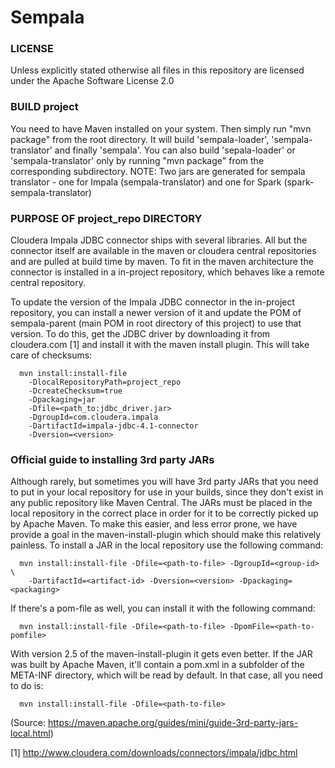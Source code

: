 # Sempala

### LICENSE
Unless explicitly stated otherwise all files in this repository are licensed under the Apache Software License 2.0


### BUILD project
You need to have Maven installed on your system.
Then simply run "mvn package" from the root directory.
It will build 'sempala-loader', 'sempala-translator' and finally 'sempala'.
You can also build 'sepala-loader' or 'sempala-translator' only by
running "mvn package" from the corresponding subdirectory.
NOTE: Two jars are generated for sempala translator - one for Impala (sempala-translator) 
and one for Spark (spark-sempala-translator)


### PURPOSE OF project_repo DIRECTORY

Cloudera Impala JDBC connector ships with several libraries. All but the 
connector itself are available in the maven or cloudera central repositories
and are pulled at build time by maven. To fit in the maven architecture the
connector is installed in a in-project repository, which behaves like a remote 
central repository.

To update the version of the Impala JDBC connector in the in-project repository,
you can install a newer version of it and update the POM of sempala-parent
(main POM in root directory of this project) to use that version.
To do this, get the JDBC driver by downloading it from cloudera.com [1]
and install it with the maven install plugin. This will take care of checksums:

```
  mvn install:install-file
    -DlocalRepositoryPath=project_repo
    -DcreateChecksum=true
    -Dpackaging=jar
    -Dfile=<path_to:jdbc_driver.jar>
    -DgroupId=com.cloudera.impala
    -DartifactId=impala-jdbc-4.1-connector
    -Dversion=<version>
```


### Official guide to installing 3rd party JARs

Although rarely, but sometimes you will have 3rd party JARs that you need to put
in your local repository for use in your builds, since they don't exist in any
public repository like Maven Central. The JARs must be placed in the local
repository in the correct place in order for it to be correctly picked up by
Apache Maven. To make this easier, and less error prone, we have provide a goal
in the maven-install-plugin which should make this relatively painless. To
install a JAR in the local repository use the following command:

```
  mvn install:install-file -Dfile=<path-to-file> -DgroupId=<group-id> \
    -DartifactId=<artifact-id> -Dversion=<version> -Dpackaging=<packaging>
```

If there's a pom-file as well, you can install it with the following command:

```
  mvn install:install-file -Dfile=<path-to-file> -DpomFile=<path-to-pomfile>
```

With version 2.5 of the maven-install-plugin it gets even better. If the JAR was
built by Apache Maven, it'll contain a pom.xml in a subfolder of the META-INF
directory, which will be read by default. In that case, all you need to do is:

```
  mvn install:install-file -Dfile=<path-to-file>
```

(Source: https://maven.apache.org/guides/mini/guide-3rd-party-jars-local.html)



[1] http://www.cloudera.com/downloads/connectors/impala/jdbc.html
